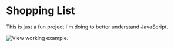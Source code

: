 # Shopping List

This is just a fun project I'm doing to better understand JavaScript.

![View working example](https://eoinparkinson.github.io/simple-shopping-list/).